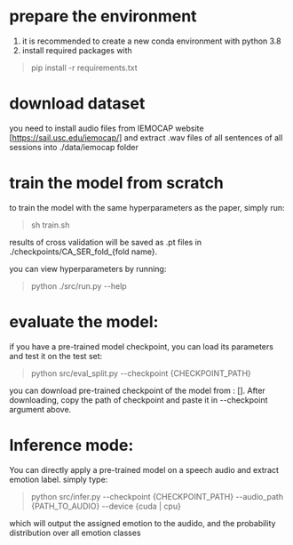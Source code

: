 # prepare the environment 
1. it is recommended to create a new conda environment with python 3.8
2. install required packages with 
 > pip install -r requirements.txt
# download dataset
you need to install audio files from IEMOCAP website [https://sail.usc.edu/iemocap/] and extract .wav files of all sentences of all sessions  into ./data/iemocap folder


# train the model from scratch
to train the model with the same hyperparameters as the paper, simply run:
> sh train.sh 

results of cross validation will be saved as .pt files in ./checkpoints/CA_SER_fold_{fold name}.

you can view hyperparameters by running:
 > python ./src/run.py --help

# evaluate the model:
if you have a pre-trained model checkpoint, you can load its parameters and test it on the test set:
> python src/eval_split.py --checkpoint {CHECKPOINT_PATH}

you can download pre-trained checkpoint of the model from : []. After downloading, copy the path of checkpoint and paste it in --checkpoint argument above.

# Inference mode:
You can directly apply a pre-trained model on a speech audio and extract emotion label. simply type:
> python src/infer.py --checkpoint {CHECKPOINT_PATH} --audio_path {PATH_TO_AUDIO} --device {cuda | cpu}

which will output the assigned emotion to the audido, and the probability distribution over all emotion classes 